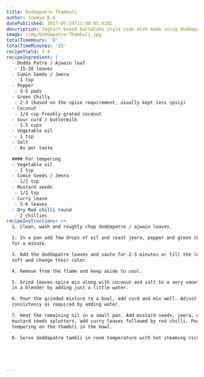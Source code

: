 ```yaml
---
title: Doddapatre Thambuli
author: Sowmya B A
datePublished: 2017-05-24T11:48:05.018Z
description: Yoghurt based Karnataka style side dish made using doddapatre leaf
image: /img/Doddapatre-Thambuli.jpg
totalTimeHours: '0'
totalTimeMinutes: '15'
recipeYield: 3-4
recipeIngredient: |
  - Dodda Patre / Ajwain leaf
   - 15-20 leaves
  - Cumin Seeds / Jeera
   - 1 tsp
  - Pepper
   - 3-5 pods
  - Green Chilly
   - 2-3 (based on the spice requirement, usually kept less spicy)
  - Coconut
   - 1/4 cup freshly grated coconut
  - Sour curd / buttermilk
   - 1.5 cups
  - Vegetable oil
   - 1 tsp
  - Salt
   - As per taste

  #### For tempering
  - Vegetable oil
   - 1 tsp
  - Cumin Seeds / Jeera
   - 1/2 tsp
  - Mustard seeds
   - 1/2 tsp
  - Curry leave
   - 5-6 leaves
  - Dry Red chilli round
   - 2 chillies
recipeInstructions: >+
  1. Clean, wash and roughly chop doddapatre / ajwain leaves.

  2. In a pan add few drops of oil and roast jeera, pepper and green chilli. Fry
  for a minute.

  3. Add the doddapatre leaves and saute for 2-3 minutes or till the leaves turn
  soft and change their color.

  4. Remove from the flame and keep aside to cool.

  5. Grind leaves-spice mix along with coconut and salt to a very smooth paste
  in a blender by adding just a little water.

  6. Pour the grinded mixture to a bowl, add curd and mix well. Adjust the
  consistency as required by adding water.

  7. Heat the remaining oil in a small pan. Add mustard seeds, jeera, when
  mustard seeds splutters, add curry leaves followed by red chilli. Pour the
  tempering on the thambli in the bowl.

  8. Serve doddapatre tambli in room temperature with hot steaming rice.





---
```


